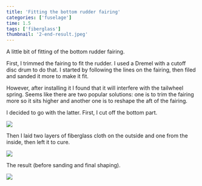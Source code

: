 ```yaml
---
title: 'Fitting the bottom rudder fairing'
categories: ['fuselage']
time: 1.5
tags: ['fiberglass']
thumbnail: '2-end-result.jpeg'
---
```


A little bit of fitting of the bottom rudder fairing.  

<!-- more -->

First, I trimmed the fairing to fit the rudder. I used a Dremel with a cutoff disc drum to do that. I started by following the lines on the fairing, then filed and sanded it more to make it fit.

However, after installing it I found that it will interfere with the tailwheel spring. Seems like there are two popular solutions: one is to trim the fairing more so it sits higher and another one is to reshape the aft of the fairing.

I decided to go with the latter. First, I cut off the bottom part.

![](0-aft-cut-off.jpeg)

Then I laid two layers of fiberglass cloth on the outside and one from the inside, then left it to cure.

![](1-new-shape.jpeg)

The result (before sanding and final shaping).

![](2-end-result.jpeg)